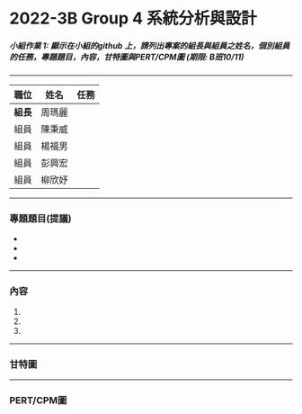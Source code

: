 # 2022-3B Group 4 系統分析與設計

##### 小組作業 1: 顯示在小組的github 上，請列出專案的組長與組員之姓名，個別組員的任務，專題題目，內容，甘特圖與PERT/CPM圖 (期限: B班10/11)

---

| **職位** | **姓名** | **任務** |
| :---- |:--------:| -----:|
| **組長** | 周瑪麗 |  |
| 組員 | 陳秉威 |  |
| 組員 | 楊福男 |  |
| 組員 | 彭興宏 |  |
| 組員 | 柳欣妤 |  |

---
### 專題題目(提議)
*
*
*
---
### 內容
1.
2.
3.
---
### 甘特圖

---
### PERT/CPM圖

